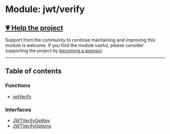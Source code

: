# Module: jwt/verify

## [💗 Help the project](https://github.com/sponsors/panva)

Support from the community to continue maintaining and improving this module is welcome. If you find the module useful, please consider supporting the project by [becoming a sponsor](https://github.com/sponsors/panva).

---

## Table of contents

### Functions

- [jwtVerify](../functions/jwt_verify.jwtVerify.md)

### Interfaces

- [JWTVerifyGetKey](../interfaces/jwt_verify.JWTVerifyGetKey.md)
- [JWTVerifyOptions](../interfaces/jwt_verify.JWTVerifyOptions.md)

